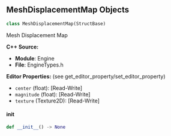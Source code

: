 ## MeshDisplacementMap Objects

```python
class MeshDisplacementMap(StructBase)
```

Mesh Displacement Map

**C++ Source:**

- **Module**: Engine
- **File**: EngineTypes.h

**Editor Properties:** (see get_editor_property/set_editor_property)

- ``center`` (float):  [Read-Write]
- ``magnitude`` (float):  [Read-Write]
- ``texture`` (Texture2D):  [Read-Write]

<a id="unreal.MeshDisplacementMap.__init__"></a>

#### __init__

```python
def __init__() -> None
```

<a id="unreal.MeshNaniteSettings"></a>
